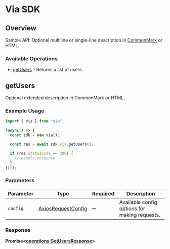 # Via SDK


## Overview

Sample API: Optional multiline or single-line description in [CommonMark](http://commonmark.org/help/) or HTML.

### Available Operations

* [getUsers](#getusers) - Returns a list of users.

## getUsers

Optional extended description in CommonMark or HTML.

### Example Usage

```typescript
import { Via } from "via";

(async() => {
  const sdk = new Via();

  const res = await sdk.via.getUsers();

  if (res.statusCode == 200) {
    // handle response
  }
})();
```

### Parameters

| Parameter                                                    | Type                                                         | Required                                                     | Description                                                  |
| ------------------------------------------------------------ | ------------------------------------------------------------ | ------------------------------------------------------------ | ------------------------------------------------------------ |
| `config`                                                     | [AxiosRequestConfig](https://axios-http.com/docs/req_config) | :heavy_minus_sign:                                           | Available config options for making requests.                |


### Response

**Promise<[operations.GetUsersResponse](../../models/operations/getusersresponse.md)>**

